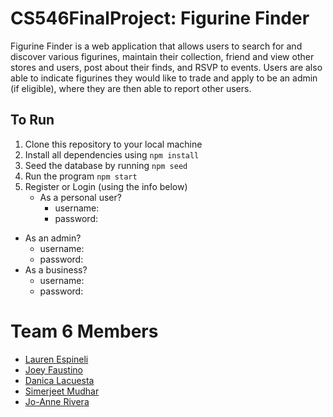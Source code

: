 # CS546FinalProject: Figurine Finder

Figurine Finder is a web application that allows users to search for and discover various figurines, maintain their collection, friend and view other stores and users, post about their finds, and RSVP to events. Users are also able to indicate figurines they would like to trade and apply to be an admin (if eligible), where they are then able to report other users.

## To Run

1. Clone this repository to your local machine
2. Install all dependencies using ```npm install```
3. Seed the database by running ```npm seed```
4. Run the program ```npm start```
5. Register or Login (using the info below)
   - As a personal user?
     - username:
     - password:
  - As an admin?
    - username:
    - password:
  - As a business?
    - username:
    - password:  

# Team 6 Members
- [Lauren Espineli](https://github.com/lauren-espi)
- [Joey Faustino](https://github.com/JFaustino2003)
- [Danica Lacuesta](https://github.com/danicalacuesta)
- [Simerjeet Mudhar](https://github.com/simerm)
- [Jo-Anne Rivera](https://github.com/jyori1) 


